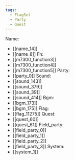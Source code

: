 ```yaml
---
tags:
  - FlagSet
  - Party
  - Quest
---
```

Name:
- [[name_14]]
- [[name_8]]
Fn:
- [[m7300_function3]]
- [[m7300_function4]]
- [[m7300_function5]]
Party:
- [[party_0]]
Sound:
- [[sound_143]]
- [[sound_379]]
- [[sound_39]]
- [[sound_414]]
Bgm:
- [[bgm_173]]
- [[bgm_175]]
Flag:
- [[flag_11275]]
Quest:
- [[quest_60]]
- [[quest_61]]
Field_party:
- [[field_party_0]]
- [[field_party_1]]
- [[field_party_2]]
- [[field_party_3]]
System:
- [[system_1]]

